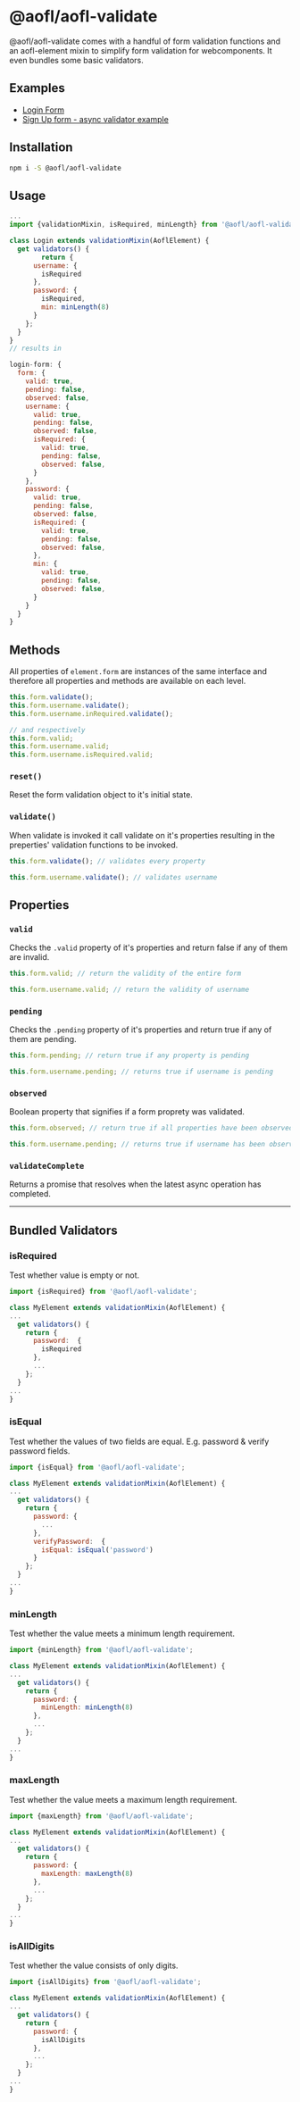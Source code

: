 # @aofl/aofl-validate

@aofl/aofl-validate comes with a handful of form validation functions and an aofl-element mixin to simplify form validation for webcomponents. It even bundles some basic validators.

## Examples
* [Login Form](https://codesandbox.io/s/github/AgeOfLearning/aofl/tree/master/aofl-js-packages/form-validate/examples/login-form)
* [Sign Up form - async validator example](https://codesandbox.io/s/github/AgeOfLearning/aofl/tree/master/aofl-js-packages/form-validate/examples/signup-form)

## Installation
```bash
npm i -S @aofl/aofl-validate
```

## Usage
```javascript
...
import {validationMixin, isRequired, minLength} from '@aofl/aofl-validate';

class Login extends validationMixin(AoflElement) {
  get validators() {
        return {
      username: {
        isRequired
      },
      password: {
        isRequired,
        min: minLength(8)
      }
    };
  }
}
// results in

login-form: {
  form: {
    valid: true,
    pending: false,
    observed: false,
    username: {
      valid: true,
      pending: false,
      observed: false,
      isRequired: {
        valid: true,
        pending: false,
        observed: false,
      }
    },
    password: {
      valid: true,
      pending: false,
      observed: false,
      isRequired: {
        valid: true,
        pending: false,
        observed: false,
      },
      min: {
        valid: true,
        pending: false,
        observed: false,
      }
    }
  }
}
```

## Methods
All properties of `element.form` are instances of the same interface and therefore all properties and methods are available on each level.

```javascript
this.form.validate();
this.form.username.validate();
this.form.username.inRequired.validate();

// and respectively
this.form.valid;
this.form.username.valid;
this.form.username.isRequired.valid;
```

### `reset()`
Reset the form validation object to it's initial state.

### `validate()`
When validate is invoked it call validate on it's properties resulting in the preperties' validation functions to be invoked.

```javascript
this.form.validate(); // validates every property

this.form.username.validate(); // validates username
```

## Properties
### `valid`
Checks the `.valid` property of it's properties and return false if any of them are invalid.

```javascript
this.form.valid; // return the validity of the entire form

this.form.username.valid; // return the validity of username
```

### `pending`
Checks the `.pending` property of it's properties and return true if any of them are pending.

```javascript
this.form.pending; // return true if any property is pending

this.form.username.pending; // returns true if username is pending
```

### `observed`
Boolean property that signifies if a form proprety was validated.

```javascript
this.form.observed; // return true if all properties have been observed

this.form.username.pending; // returns true if username has been observed
```

### `validateComplete`
Returns a promise that resolves when the latest async operation has completed.



---
## Bundled Validators

### isRequired
Test whether value is empty or not.

```javascript
import {isRequired} from '@aofl/aofl-validate';

class MyElement extends validationMixin(AoflElement) {
...
  get validators() {
    return {
      password:  {
        isRequired
      },
      ...
    };
  }
...
}
```

### isEqual
Test whether the values of two fields are equal. E.g. password & verify password fields.

```javascript
import {isEqual} from '@aofl/aofl-validate';

class MyElement extends validationMixin(AoflElement) {
...
  get validators() {
    return {
      password: {
        ...
      },
      verifyPassword:  {
        isEqual: isEqual('password')
      }
    };
  }
...
}
```

### minLength
Test whether the value meets a minimum length requirement.

```javascript
import {minLength} from '@aofl/aofl-validate';

class MyElement extends validationMixin(AoflElement) {
...
  get validators() {
    return {
      password: {
        minLength: minLength(8)
      },
      ...
    };
  }
...
}
```

### maxLength
Test whether the value meets a maximum length requirement.

```javascript
import {maxLength} from '@aofl/aofl-validate';

class MyElement extends validationMixin(AoflElement) {
...
  get validators() {
    return {
      password: {
        maxLength: maxLength(8)
      },
      ...
    };
  }
...
}
```
### isAllDigits
Test whether the value consists of only digits.

```javascript
import {isAllDigits} from '@aofl/aofl-validate';

class MyElement extends validationMixin(AoflElement) {
...
  get validators() {
    return {
      password: {
        isAllDigits
      },
      ...
    };
  }
...
}
```
